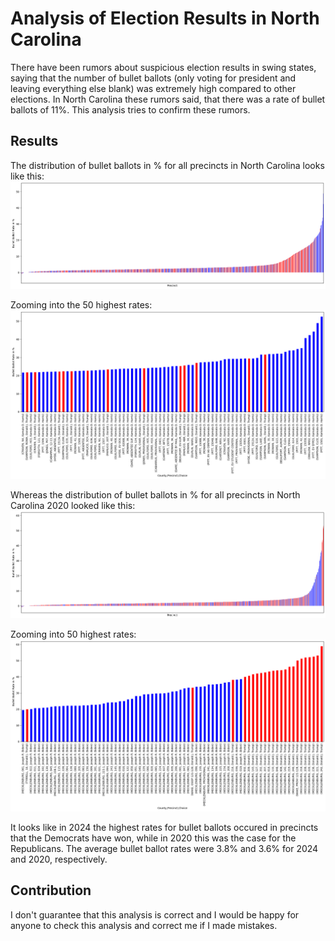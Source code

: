 # Analysis of Election Results in North Carolina

There have been rumors about suspicious election results in swing states, saying that the number of bullet ballots (only voting for president and leaving everything else blank) was extremely high compared to other elections. In North Carolina these rumors said, that there was a rate of bullet ballots of 11%. This analysis tries to confirm these rumors.

## Results

The distribution of bullet ballots in % for all precincts in North Carolina looks like this:
![Bullet ballot rates per Precinct 2024](/images/SortedBulletBallotRates2024.png)

Zooming into the 50 highest rates:
![50 highest bullet ballot rates per Precinct 2024](/images/SortedBulletBallotRates50Highest2024.png)

Whereas the distribution of bullet ballots in % for all precincts in North Carolina 2020 looked like this:
![Bullet ballot rates per precinct 2020](/images/SortedBulletBallotRates2020.png)

Zooming into 50 highest rates:
![50 highest bullet ballot rates per Precinct 2024](/images/SortedBulletBallotRates50Highest2020.png)

It looks like in 2024 the highest rates for bullet ballots occured in precincts that the Democrats have won, while in 2020 this was the case for the Republicans. The average bullet ballot rates were 3.8% and 3.6% for 2024 and 2020, respectively.

## Contribution

I don't guarantee that this analysis is correct and I would be happy for anyone to check this analysis and correct me if I made mistakes.

